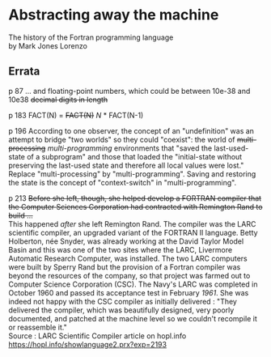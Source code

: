 # Abstracting away the machine  
The history of the Fortran programming language  
by Mark Jones Lorenzo

## Errata

p 87
... and floating-point numbers, which could be between 10e-38 and 10e38 ~~decimal digits in length~~

p 183
FACT(N) = ~~FACT(N)~~ *N* * FACT(N-1)

p 196
According to one observer, the concept of an "undefinition" was an attempt to bridge "two worlds" so they could "coexist": the world of ~~multi-processing~~ *multi-programming* environments that "saved the last-used-state of a subprogram" and those that loaded the "initial-state without preserving the last-used state and therefore all local values were lost."  
Replace "multi-processing" by "multi-programming".
Saving and restoring the state is the concept of "context-switch" in "multi-programming".

p 213
~~Before she left, though, she helped develop a FORTRAN compiler that the Computer Sciences Corporation had contracted with Remington Rand to build ...~~  
This happened *after* she left Remington Rand.
The compiler was the LARC scientific compiler, an upgraded variant of the FORTRAN II language.
Betty Holberton, née Snyder, was already working at the David Taylor Model Basin and this was one of the two sites where the LARC, Livermore Automatic Research Computer, was installed.
The two LARC computers were built by Sperry Rand but the provision of a Fortran compiler was beyond the resources of the company, so that project was farmed out to Computer Science Corporation (CSC).
The Navy's LARC was completed in October 1960 and passed its acceptance test in February *1961*.
She was indeed not happy with the CSC compiler as initially delivered : "They delivered the compiler, which was beautifully designed, very poorly documented, and patched at the machine level so we couldn't recompile it or reassemble it."  
Source : LARC Scientific Compiler article on hopl.info https://hopl.info/showlanguage2.prx?exp=2193

